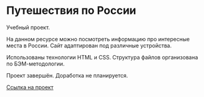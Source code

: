 # Путешествия по России
Учебный проект.

На данном ресурсе можно посмотреть информацию про интересные места в России.
Сайт адаптирован под различные устройства.

Использованы технологии HTML и CSS.
Структура файлов организована по БЭМ-методологии.

Проект завершён. Доработка не планируется.

[Ссылка на проект](https://maximarzhanov.github.io/russian-travel/)
